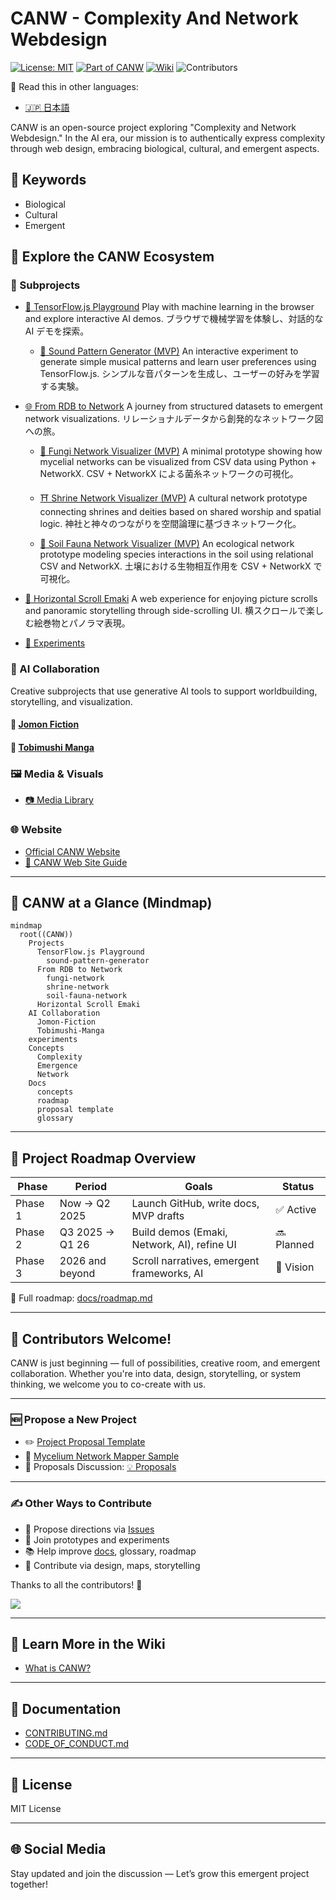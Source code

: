 # CANW - Complexity And Network Webdesign

[![License: MIT](https://img.shields.io/badge/License-MIT-green.svg)](./LICENSE)
[![Part of CANW](https://img.shields.io/badge/CANW-ecosystem-blueviolet)](https://github.com/satoshi-create/complexity-and-network-webdesign)
[![Wiki](https://img.shields.io/badge/Wiki-Explore%20More-blue)](https://github.com/satoshi-create/complexity-and-network-webdesign/wiki)
![Contributors](https://img.shields.io/github/contributors/satoshi-create/complexity-and-network-webdesign?color=brightgreen)

📘 Read this in other languages:

- [🇯🇵 日本語](./README.ja.md)

CANW is an open-source project exploring "Complexity and Network Webdesign."
In the AI era, our mission is to authentically express complexity through web design, embracing biological, cultural, and emergent aspects.

## 🔑 Keywords

- Biological
- Cultural
- Emergent

## 🧭 Explore the CANW Ecosystem

### 📂 Subprojects

- [🤖 TensorFlow.js Playground](./projects/tensorflowjs-playground/README.md)
  Play with machine learning in the browser and explore interactive AI demos.
  ブラウザで機械学習を体験し、対話的な AI デモを探索。

  - [🎼 Sound Pattern Generator (MVP)](./projects/tensorflowjs-playground/sound-pattern-generator/README.md)
    An interactive experiment to generate simple musical patterns and learn user preferences using TensorFlow.js.
    シンプルな音パターンを生成し、ユーザーの好みを学習する実験。

- [🌐 From RDB to Network](./projects/from-rdb-to-network/README.md)
  A journey from structured datasets to emergent network visualizations.
  リレーショナルデータから創発的なネットワーク図への旅。

  - [🍄 Fungi Network Visualizer (MVP)](./projects/from-rdb-to-network/fungi-network/README.md)
    A minimal prototype showing how mycelial networks can be visualized from CSV data using Python + NetworkX.
    CSV + NetworkX による菌糸ネットワークの可視化。

  - [⛩ Shrine Network Visualizer (MVP)](./projects/from-rdb-to-network/shrine-network/README.md)
    A cultural network prototype connecting shrines and deities based on shared worship and spatial logic.
    神社と神々のつながりを空間論理に基づきネットワーク化。

  - [🐜 Soil Fauna Network Visualizer (MVP)](./projects/from-rdb-to-network/soil-fauna-network/README.md)
    An ecological network prototype modeling species interactions in the soil using relational CSV and NetworkX.
    土壌における生物相互作用を CSV + NetworkX で可視化。

- [📜 Horizontal Scroll Emaki](./projects/horizontal-scroll-emaki/README.md)
  A web experience for enjoying picture scrolls and panoramic storytelling through side-scrolling UI.
  横スクロールで楽しむ絵巻物とパノラマ表現。

- [🧪 Experiments](./experiments/README.md)

### 🤖 AI Collaboration

Creative subprojects that use generative AI tools to support worldbuilding, storytelling, and visualization.

#### 📘 [Jomon Fiction](./ai-collaboration/Jomon-Fiction/)

#### 🦠 [Tobimushi Manga](./ai-collaboration/tobimushi-manga/)

### 🖼️ Media & Visuals

- [📷 Media Library](./media/README.md)

### 🌐 Website

- [Official CANW Website](https://complexity-and-network-webdesign.vercel.app/)
- [📘 CANW Web Site Guide](./site/README.md)

---

## 🧠 CANW at a Glance (Mindmap)

```mermaid
mindmap
  root((CANW))
    Projects
      TensorFlow.js Playground
        sound-pattern-generator
      From RDB to Network
        fungi-network
        shrine-network
        soil-fauna-network
      Horizontal Scroll Emaki
    AI Collaboration
      Jomon-Fiction
      Tobimushi-Manga
    experiments
    Concepts
      Complexity
      Emergence
      Network
    Docs
      concepts
      roadmap
      proposal template
      glossary
```

---

## 🧭 Project Roadmap Overview

| Phase   | Period          | Goals                                       | Status     |
| ------- | --------------- | ------------------------------------------- | ---------- |
| Phase 1 | Now → Q2 2025   | Launch GitHub, write docs, MVP drafts       | ✅ Active  |
| Phase 2 | Q3 2025 → Q1 26 | Build demos (Emaki, Network, AI), refine UI | 🔜 Planned |
| Phase 3 | 2026 and beyond | Scroll narratives, emergent frameworks, AI  | 🌌 Vision  |

📖 Full roadmap: [docs/roadmap.md](./docs/roadmap.md)

---

## 🌟 Contributors Welcome!

CANW is just beginning — full of possibilities, creative room, and emergent collaboration.
Whether you're into data, design, storytelling, or system thinking, we welcome you to co-create with us.

---

### 🆕 Propose a New Project

- ✏️ [Project Proposal Template](./docs/new_project_propesal/new_project_propesal.md)
- 🌿 [Mycelium Network Mapper Sample](./docs/new_project_propesal/sample/mycelium-network-mapper.md)
- 💬 Proposals Discussion: [💡 Proposals](https://github.com/satoshi-create/complexity-and-network-webdesign/discussions/categories/-proposals)

---

### ✍️ Other Ways to Contribute

- 📌 Propose directions via [Issues](https://github.com/satoshi-create/complexity-and-network-webdesign/issues)
- 🧪 Join prototypes and experiments
- 📚 Help improve [docs](./docs/README.md), glossary, roadmap
- 🎨 Contribute via design, maps, storytelling

Thanks to all the contributors! 🌱

<a href="https://github.com/satoshi-create/complexity-and-network-webdesign/graphs/contributors">
  <img src="https://contrib.rocks/image?repo=satoshi-create/complexity-and-network-webdesign" />
</a>

---

## 📘 Learn More in the Wiki

- [What is CANW?](https://github.com/satoshi-create/complexity-and-network-webdesign/wiki/What-is-CANW%3F)

---

## 📖 Documentation

- [CONTRIBUTING.md](./CONTRIBUTING.md)
- [CODE_OF_CONDUCT.md](./CODE_OF_CONDUCT.md)

---

## 📜 License

MIT License

---

## 🌐 Social Media

Stay updated and join the discussion — Let’s grow this emergent project together!
